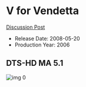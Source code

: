 # V for Vendetta

[Discussion Post](https://www.avsforum.com/threads/bass-eq-for-filtered-movies.2995212/post-56975356)

* Release Date: 2008-05-20
* Production Year: 2006

## DTS-HD MA 5.1

![img 0](https://i.imgur.com/sanofSR.jpg)

